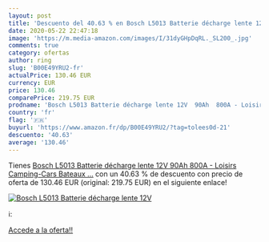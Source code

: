 ```yaml
---
layout: post
title: 'Descuento del 40.63 % en Bosch L5013 Batterie décharge lente 12V '
date: 2020-05-22 22:47:18
image: 'https://m.media-amazon.com/images/I/31dyGHpDqRL._SL200_.jpg'
comments: true
category: ofertas
author: ring
slug: 'B00E49YRU2-fr'
actualPrice: 130.46 EUR
currency: EUR
price: 130.46
comparePrice: 219.75 EUR
prodname: 'Bosch L5013 Batterie décharge lente 12V  90Ah  800A - Loisirs  Camping-Cars  Bateaux  …'
country: 'fr'
flag: '🇫🇷'
buyurl: 'https://www.amazon.fr/dp/B00E49YRU2/?tag=tolees0d-21'
descuento: '40.63'
average: '130.46'
---
```


Tienes [Bosch L5013 Batterie décharge lente 12V  90Ah  800A - Loisirs  Camping-Cars  Bateaux  …](https://www.amazon.fr/dp/B00E49YRU2/?tag=tolees0d-21) con un 40.63 % de descuento con precio de oferta de 130.46 EUR (original: 219.75 EUR) en el siguiente enlace!

[![Bosch L5013 Batterie décharge lente 12V ](https://m.media-amazon.com/images/I/31dyGHpDqRL._SL200_.jpg)](https://www.amazon.fr/dp/B00E49YRU2/?tag=tolees0d-21)

ℹ️:


[Accede a la oferta!!](https://www.amazon.fr/dp/B00E49YRU2/?tag=tolees0d-21)
